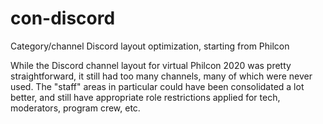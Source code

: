 # con-discord
Category/channel Discord layout optimization, starting from Philcon

While the Discord channel layout for virtual Philcon 2020 was pretty
straightforward, it still had too many channels, many of which were never
used.  The "staff" areas in particular could have been consolidated a lot
better, and still have appropriate role restrictions applied for tech,
moderators, program crew, etc.


